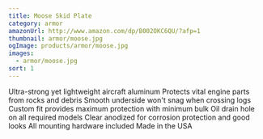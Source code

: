 ```yaml
---
title: Moose Skid Plate
category: armor
amazonUrl: http://www.amazon.com/dp/B002OKC6QU/?afp=1
thumbnail: armor/moose.jpg
ogImage: products/armor/moose.jpg
images:
  - armor/moose.jpg
sort: 1
---
```


Ultra-strong yet lightweight aircraft aluminum Protects vital engine parts from rocks and debris Smooth underside won't snag when crossing logs Custom fit provides maximum protection with minimum bulk Oil drain hole on all required models Clear anodized for corrosion protection and good looks All mounting hardware included Made in the USA

